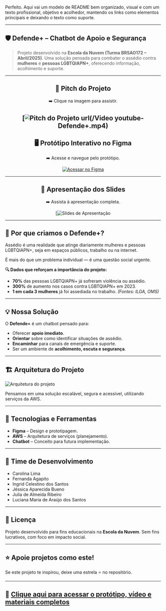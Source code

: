 Perfeito. Aqui vai um modelo de README bem organizado, visual e com um texto profissional, objetivo e acolhedor, mantendo os links como elementos principais e deixando o texto como suporte.

---

## 🛡️ **Defende+ – Chatbot de Apoio e Segurança**

> Projeto desenvolvido na **Escola da Nuvem (Turma BRSAO172 – Abril/2025)**.
> Uma solução pensada para combater o assédio contra **mulheres** e **pessoas LGBTQIAPN+**, oferecendo informação, acolhimento e suporte.

---

<div align="center">

## 🎥 **Pitch do Projeto**

➡️ Clique na imagem para assistir.

[![Pitch do Projeto](https://drive.google.com/file/d/1rWZB-L5uycKBJfyIUpdXBoP1iCkDf2PO/view?usp=drive_link)
url(/Video youtube-Defende+.mp4)
---

## 🖥️ **Protótipo Interativo no Figma**

➡️ Acesse e navegue pelo protótipo.

[![Acessar no Figma](https://drive.google.com/file/d/1g4_dSvgrdjZwGCOmgoedrI_MuFI_ZvbJ/view?usp=sharing)](LINK_DO_FIGMA)

---

## 📑 **Apresentação dos Slides**

➡️ Assista à apresentação completa.

[![Slides de Apresentação](https://drive.google.com/file/d/1kWmHxEiMQ4cA9y45dCfpnk8ns6cWt_I8/view?usp=sharing)

</div>

---

## 🚨 **Por que criamos o Defende+?**

Assédio é uma realidade que atinge diariamente mulheres e pessoas LGBTQIAPN+, seja em espaços públicos, trabalho ou na internet.

É mais do que um problema individual — é uma questão social urgente.

**🔍 Dados que reforçam a importância do projeto:**

* **70%** das pessoas LGBTQIAPN+ já sofreram violência ou assédio.
* **300%** de aumento nos casos contra LGBTQIAPN+ em 2023.
* **1 em cada 3 mulheres** já foi assediada no trabalho.
  *(Fontes: ILGA, OMS)*

---

## 💡 **Nossa Solução**

O **Defende+** é um chatbot pensado para:

* Oferecer **apoio imediato**.
* **Orientar** sobre como identificar situações de assédio.
* **Encaminhar** para canais de emergência e suporte.
* Ser um ambiente de **acolhimento, escuta e segurança**.

---

## 🏗️ **Arquitetura do Projeto**

![Arquitetura do projeto](https://drive.google.com/file/d/1RI58_jb9-GSINxRX6MBGtinCFiAlyRm0/view?usp=sharing)

Pensamos em uma solução escalável, segura e acessível, utilizando serviços da AWS.

---

## 🧠 **Tecnologias e Ferramentas**

* **Figma** – Design e prototipagem.
* **AWS** – Arquitetura de serviços (planejamento).
* **Chatbot** – Conceito para futura implementação.

---

## 👥 **Time de Desenvolvimento**

* Carolina Lima
* Fernanda Agapito
* Ingrid Celestino dos Santos
* Jéssica Aparecida Bueno
* Julia de Almeida Ribeiro
* Luciana Maria de Araújo dos Santos

---

## 📜 **Licença**

Projeto desenvolvido para fins educacionais na **Escola da Nuvem**.
Sem fins lucrativos, com foco em impacto social.

---

## ⭐ **Apoie projetos como este!**

Se este projeto te inspirou, deixe uma estrela ⭐ no repositório.

---

## 🚀 **[Clique aqui para acessar o protótipo, vídeo e materiais completos](#)**




